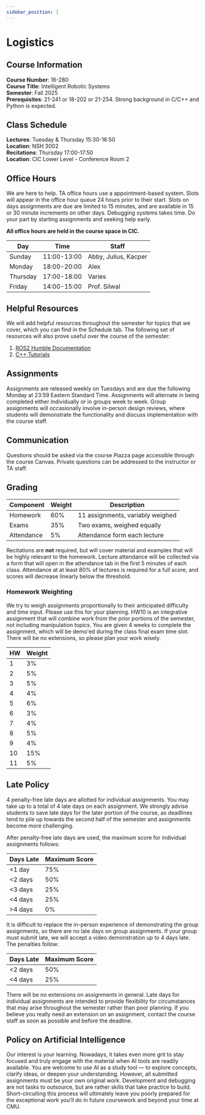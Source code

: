 ```yaml
---
sidebar_position: 1
---
```


# Logistics

## Course Information

**Course Number**: 16-280  
**Course Title**: Intelligent Robotic Systems  
**Semester**: Fall 2025  
**Prerequisites**: 21-241 or 18-202 or 21-254. Strong background in C/C++ and Python is expected.  

## Class Schedule

**Lectures**: Tuesday & Thursday 15:30-16:50  
**Location**: NSH 3002  
**Recitations**: Thursday 17:00-17:50  
**Location**: CIC Lower Level - Conference Room 2  

## Office Hours

We are here to help. TA office hours use a appointment-based system. Slots will appear in the office hour queue 24 hours prior to their start. Slots on days assignments are due are limited to 15 minutes, and are available in 15 or 30 minute increments on other days. 
Debugging systems takes time. Do your part by starting assignments and seeking help early. 

**All office hours are held in the course space in CIC.**

| Day      | Time       | Staff                  |
|----------|------------|------------------------|
| Sunday   | 11:00-13:00| Abby, Julius, Kacper   |
| Monday   | 18:00-20:00| Alex                   |
| Thursday | 17:00-18:00| Varies                 |
| Friday   | 14:00-15:00| Prof. Silwal           |

## Helpful Resources

We will add helpful resources throughout the semester for topics that we cover, which you can find in the Schedule tab. 
The following set of resources will also prove useful over the course of the semester: 

1) [ROS2 Humble Documentation](https://docs.ros.org/en/humble/index.html)
2) [C++ Tutorials](https://cplusplus.com/doc/tutorial/)

## Assignments

Assignments are released weekly on Tuesdays and are due the following Monday at 23:59 Eastern Standard Time. Assignments will alternate in being completed either individually or in groups week to week. Group assignments will occasionally involve in-person design reviews, where students will demonstrate the functionality and discuss implementation with the course staff. 

## Communication

Questions should be asked via the course Piazza page accessible through the course Canvas. Private questions can be addressed to the instructor or TA staff. 

## Grading

| Component | Weight | Description |
|-----------|---------|-------------|
| Homework | 60% | 11 assignments, variably weighed |
| Exams | 35% | Two exams, weighed equally |
| Attendance | 5% | Attendance form each lecture |

Recitations are **not** required, but will cover material and examples that will be highly relevant to the homework. 
Lecture attendance will be collected via a form that will open in the attendance tab in the first 5 minutes of each class. Attendance at at least 80% of lectures is required for a full score, and scores will decrease linearly below the threshold. 

### Homework Weighting

We try to weigh assignments proportionally to their anticipated difficulty and time input. Please use this for your planning. HW10 is an integrative assignment that will combine work from the prior portions of the semester, not including manipulation topics. You are given 4 weeks to complete the assignment, which will be demo'ed during the class final exam time slot. There will be no extensions, so please plan your work wisely. 

| HW | Weight | 
|-----|-----|
| 1  | 3% | 
| 2 | 5% |
| 3 | 5% | 
| 4 | 4% | 
| 5 | 6% | 
| 6 | 3% | 
| 7 | 4% | 
| 8 | 5% | 
| 9 | 4% | 
| 10 | 15% | 
| 11 | 5% | 

## Late Policy

4 penalty-free late days are allotted for individual assignments. You may take up to a total of 4 late days on each assignment. We strongly advise students to save late days for the later portion of the course, as deadlines tend to pile up towards the second half of the semester and assignments become more challenging. 

After penalty-free late days are used, the maximum score for individual assignments follows: 

| Days Late | Maximum Score | 
|-----------|---------|
| \<1 day  | 75% | 
| \<2 days | 50% |
| \<3 days | 25% | 
| \<4 days | 25% | 
| \>4 days | 0% | 

It is difficult to replace the in-person experience of demonstrating the group assignments, so there are no late days on group assignments. If your group must submit late, we will accept a video demonstration up to 4 days late. The penalties follow: 

| Days Late | Maximum Score | 
|-----------|---------|
| \<2 days  | 50% | 
| \<4 days | 25% |

There will be no extensions on assignments in general. Late days for individual assignments are intended to provide flexibility for circumstances that may arise throughout the semester rather than poor planning. If you believe you really need an extension on an assignment, contact the course staff as soon as possible and before the deadline. 

## Policy on Artificial Intelligence

Our interest is your learning. Nowadays, it takes even more grit to stay focused and truly engage with the material when AI tools are readily available.
You are welcome to use AI as a study tool — to explore concepts, clarify ideas, or deepen your understanding. However, all submitted assignments must be your own original work.
Development and debugging are not tasks to outsource, but are rather skills that take practice to build. Short-circuiting this process will ultimately leave you poorly prepared for the exceptional work you’ll do in future coursework and beyond your time at CMU.
